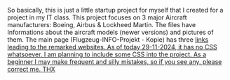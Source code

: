 So basically, this is just a little startup project for myself that I created for a project in my IT class. 
This project focuses on 3 major Aircraft manufacturers: Boeing, Airbus & Lockheed Martin. 
The files have Informations about the aircraft models (newer versions) and pictures of them.
The main page (Flugzeug-INFO-Projekt - Kopie) has three <a href=""> links leading to the remarked websites.
As of today 29-11-2024, it has no CSS whatsoever. I am planning to include some CSS into the project.
As a beginner I may make frequent and silly mistakes, so if you see any, please correct me.
THX
